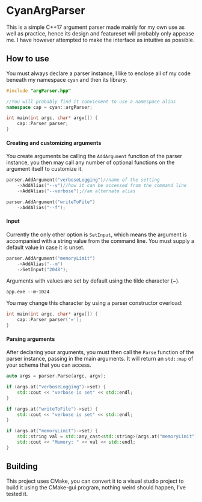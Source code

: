 # CyanArgParser
 
This is a simple C++17 argument parser made mainly for my own use as well as practice, hence its design and featureset will probably only appease me. I have however attempted to make the interface as intuitive as possible.

## How to use

You must always declare a parser instance, I like to enclose all of my code beneath my namespace `cyan` and then its library.

```cpp
#include "argParser.hpp"

//You will probably find it convienent to use a namespace alias
namespace cap = cyan::argParser;

int main(int argc, char* argv[]) {
	cap::Parser parser;
}
```

#### Creating and customizing arguments

You create arguments be calling the `AddArgument` function of the parser instance, you then may call any number of optional functions on the argument itself to customize it.

```cpp
parser.AddArgument("verboseLogging")//name of the setting
    ->AddAlias("--v")//how it can be accessed from the command line
    ->AddAlias("--verbose");//an alternate alias

parser.AddArgument("writeToFile")
    ->AddAlias("--f");
```

#### Input

Currently the only other option is `SetInput`, which means the argument is accompanied with a string value from the command line. You must supply a default value in case it is unset.

```cpp
parser.AddArgument("memoryLimit")
    ->AddAlias("--m")
    ->SetInput("2048");
```

Arguments with values are set by default using the tilde character (~).

```shell
app.exe --m~1024
```

You may change this character by using a parser constructor overload:

```cpp
int main(int argc, char* argv[]) {
	cap::Parser parser('=');
}
```

#### Parsing arguments

After declaring your arguments, you must then call the `Parse` function of the parser instance, passing in the main arguments. It will return an `std::map` of your schema that you can access.

```cpp
auto args = parser.Parse(argc, argv);

if (args.at("verboseLogging")->set) {
    std::cout << "verbose is set" << std::endl;
}

if (args.at("writeToFile")->set) {
    std::cout << "verbose is set" << std::endl;
}

if (args.at("memoryLimit")->set) {
    std::string val = std::any_cast<std::string>(args.at("memoryLimit")->GetValue());
    std::cout << "Memory: " << val << std::endl;
}
```

## Building

This project uses CMake, you can convert it to a visual studio project to build it using the CMake-gui program, nothing weird should happen, I've tested it.